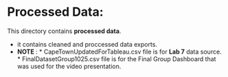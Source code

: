 # Processed Data:

This directory contains **processed data**.
* it contains cleaned and proccessed data exports.
* **NOTE** : * CapeTownUpdatedForTableau.csv file is for **Lab 7** data source.
             * FinalDatasetGroup1025.csv file is for the Final Group Dashboard that was used for the video presentation.

